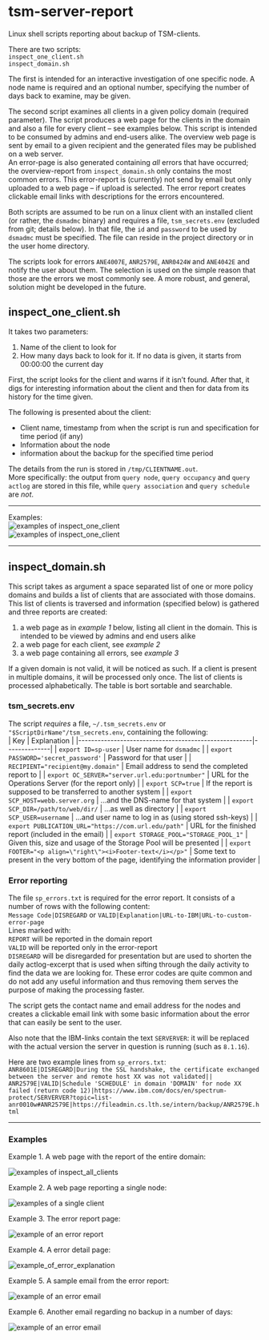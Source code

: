 # tsm-server-report
Linux shell scripts reporting about backup of TSM-clients.

There are two scripts:  
`inspect_one_client.sh`  
`inspect_domain.sh`

The first is intended for an interactive investigation of one specific node. A node name is required and an optional number, specifying the number of days back to examine, may be given.

The second script examines all clients in a given policy domain (required parameter). The script produces a web page for the clients in the domain and also a file for every client – see examples below. This script is intended to be consumed by admins and end-users alike. The overview web page is sent by email to a given recipient and the generated files may be published 
on a web server.  
An error-page is also generated containing _all_ errors that have occurred; the overview-report from `inspect_domain.sh` only contains the most common errors. This error-report is (currently) not send by email but only uploaded to a web page – if upload is selected. The error report creates clickable email links with descriptions for the errors encountered. 

Both scripts are assumed to be run on a linux client with an installed client (or rather, the `dsmadmc` binary) and requires a file, `tsm_secrets.env` (excluded from git; details below). 
In that file, the `id` and `password` to be used by `dsmadmc` must be specified. The file can reside in the project directory or in the user home directory.

The scripts look for errors `ANE4007E`, `ANR2579E`, `ANR0424W` and `ANE4042E` and notify the user about them. The selection is used on the simple reason that those are the errors we most 
commonly see. A more robust, and general, solution might be developed in the future.


## inspect\_one\_client.sh
It takes two parameters:

  1. Name of the client to look for
  2. How many days back to look for it. If no data is given, it starts from 00:00:00 the current day

First, the script looks for the client and warns if it isn’t found. After that, it digs for interesting information about the client and then for data from its history for the time given. 

The following is presented about the client:

  * Client name, timestamp from when the script is run and specification for time period (if any)
  * Information about the node
  * information about the backup for the specified time period

The details from the run is stored in `/tmp/CLIENTNAME.out`.  
More specifically: the output from `query node`, `query occupancy` and `query actlog` are stored in this file, while `query association` and `query schedule` are _not_. 

-----

Examples:  
![examples of inspect_one_client](examples_of_inspect_one_client_1v.png)  
![examples of inspect_one_client](examples_of_inspect_one_client_2v.png)

-----

## inspect\_domain.sh

This script takes as argument a space separated list of one or more policy domains and builds a list of clients that are associated with those domains.  
This list of clients is traversed and information (specified below) is gathered and three reports are created:
  1. a web page as in _example 1_ below, listing all client in the domain. This is intended to be viewed by admins and end users alike
  2. a web page for each client, see _example 2_
  3. a web page containing all errors, see _example 3_

If a given domain is not valid, it will be noticed as such. If a client is present in multiple domains, it will be processed only once. The list of clients is processed alphabetically. The 
table is bort sortable and searchable.

### tsm_secrets.env

The script *requires* a file, `~/.tsm_secrets.env` or `"$ScriptDirName"/tsm_secrets.env`, containing the following:  
| Key                                                  | Explanation |
|------------------------------------------------------|--------------|
| `export ID=sp-user`                                  | User name for `dsmadmc` |
| `export PASSWORD='secret_password'`                  | Password for that user |
| `RECIPIENT="recipient@my.domain"`                    | Email address to send the completed report to |
| `export OC_SERVER="server.url.edu:portnumber"`       | URL for the Operations Server (for the report only) |
| `export SCP=true`                                    | If the report is supposed to be transferred to another system |
| `export SCP_HOST=webb.server.org`                    | ...and the DNS-name for that system |
| `export SCP_DIR=/path/to/web/dir/`                   | ...as well as directory |
| `export SCP_USER=username`                           | ...and user name to log in as (using stored ssh-keys) |
| `export PUBLICATION_URL="https://com.url.edu/path"`  | URL for the finished report (included in the email) |
| `export STORAGE_POOL="STORAGE_POOL_1"`               | Given this, size and usage of the Storage Pool will be presented |
| `export FOOTER="<p align=\"right\"><i>Footer-text</i></p>"` | Some text to present in the very bottom of the page, identifying the information provider |


### Error reporting

The file `sp_errors.txt` is required for the error report. It consists of a number of rows with the following content:  
`Message Code|DISREGARD` or `VALID|Explanation|URL-to-IBM|URL-to-custom-error-page`  
Lines marked with:  
`REPORT` will be reported in the domain report  
`VALID` will be reported only in the error-report  
`DISREGARD` will be disregarded for presentation but are used to shorten the daily actlog-excerpt that is used when sifting through the 
daily activity to find the data we are looking for. These error codes are quite common and do not add any useful information and thus 
removing them serves the purpose of making the processing faster.

The script gets the contact name and email address for the nodes and creates a clickable email link with some basic information about the error that can easily be sent to the user.

Also note that the IBM-links contain the text `SERVERVER`: it will be replaced with the actual version the server in question is running (such as `8.1.16`).

Here are two example lines from `sp_errors.txt`:  
`ANR8601E|DISREGARD|During the SSL handshake, the certificate exchanged between the server and remote host XX was not validated||`  
`ANR2579E|VALID|Schedule 'SCHEDULE' in domain 'DOMAIN' for node XX failed (return code 12)|https://www.ibm.com/docs/en/spectrum-protect/SERVERVER?topic=list-anr0010w#ANR2579E|https://fileadmin.cs.lth.se/intern/backup/ANR2579E.html`

-----

### Examples

Example 1. A web page with the report of the entire domain:

![examples of inspect_all_clients](example_of_inspect_all_backup-report.png)

Example 2. A web page reporting a single node:

![examples of a single client](example_of_backup-report_one_client.png)

Example 3. The error report page: 

![example of an error report](example_of_error-report.png)

Example 4. A error detail page:

![example_of_error_explanation](example_of_error_explanation.png)

Example 5. A sample email from the error report:

![example of an error email](example_of_error_email.png)

Example 6. Another email regarding no backup in a number of days:

![example of an error email](example_of_no_backup_email.png)